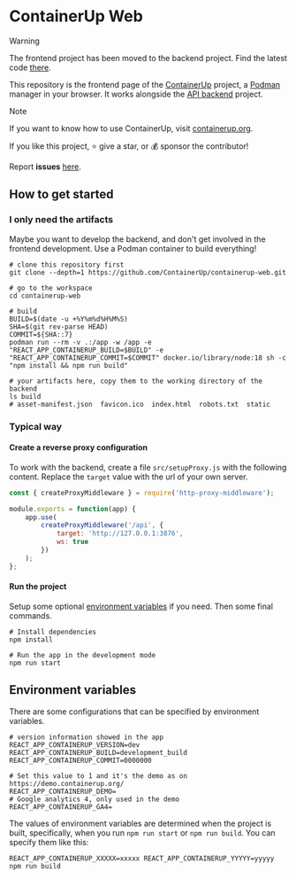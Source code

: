 # ContainerUp Web

> [!WARNING]
> The frontend project has been moved to the backend project.
> Find the latest code [there](https://github.com/ContainerUp/containerup/tree/main/web).

This repository is the frontend page of the [ContainerUp](https://github.com/ContainerUp) project,
a [Podman](https://podman.io/) manager in your browser.
It works alongside the [API backend](https://github.com/ContainerUp/containerup) project.

> [!NOTE]
> If you want to know how to use ContainerUp, visit [containerup.org](https://containerup.org/).
>
> If you like this project, ⭐️ give a star, or 💰 sponsor the contributor!
>
>  Report **issues** [here](https://github.com/ContainerUp/containerup/issues).

## How to get started

### I only need the artifacts

Maybe you want to develop the backend, and don't get involved in the frontend development.
Use a Podman container to build everything!

```shell
# clone this repository first
git clone --depth=1 https://github.com/ContainerUp/containerup-web.git

# go to the workspace
cd containerup-web

# build
BUILD=$(date -u +%Y%m%d%H%M%S)
SHA=$(git rev-parse HEAD)
COMMIT=${SHA::7}
podman run --rm -v .:/app -w /app -e "REACT_APP_CONTAINERUP_BUILD=$BUILD" -e "REACT_APP_CONTAINERUP_COMMIT=$COMMIT" docker.io/library/node:18 sh -c "npm install && npm run build"

# your artifacts here, copy them to the working directory of the backend
ls build
# asset-manifest.json  favicon.ico  index.html  robots.txt  static
```

### Typical way

#### Create a reverse proxy configuration

To work with the backend, create a file `src/setupProxy.js` with the following content.
Replace the `target` value with the url of your own server.

```javascript
const { createProxyMiddleware } = require('http-proxy-middleware');

module.exports = function(app) {
    app.use(
        createProxyMiddleware('/api', {
            target: 'http://127.0.0.1:3876',
            ws: true
        })
    );
};
```

#### Run the project

Setup some optional [environment variables](#environment-variables) if you need. Then some final commands.

```shell
# Install dependencies
npm install

# Run the app in the development mode
npm run start
```

## Environment variables

There are some configurations that can be specified by environment variables.

```shell
# version information showed in the app
REACT_APP_CONTAINERUP_VERSION=dev
REACT_APP_CONTAINERUP_BUILD=development_build
REACT_APP_CONTAINERUP_COMMIT=0000000

# Set this value to 1 and it's the demo as on https://demo.containerup.org/
REACT_APP_CONTAINERUP_DEMO=
# Google analytics 4, only used in the demo
REACT_APP_CONTAINERUP_GA4=
```

The values of environment variables are determined when the project is built, specifically, when you run `npm run start`
or `npm run build`. You can specify them like this:

```shell
REACT_APP_CONTAINERUP_XXXXX=xxxxx REACT_APP_CONTAINERUP_YYYYY=yyyyy npm run build
```
